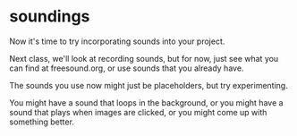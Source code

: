 # soundings

Now it's time to try incorporating sounds into your project.

Next class, we'll look at recording sounds, but for now, just see what you can find at freesound.org, or use sounds that you already have.

The sounds you use now might just be placeholders, but try experimenting.

You might have a sound that loops in the background, or you might have a sound that plays when images are clicked, or you might come up with something better.




<!-- 
<div class='workshop-code'>

```c

```
</div>


<div class='workshop-code'>

```c

```
</div>


<div class='workshop-code'>

```c

```
</div>


<div class='workshop-code'>

```c

```
</div> -->